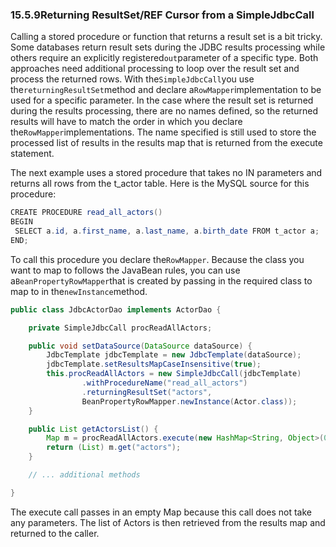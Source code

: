 ### 15.5.9Returning ResultSet/REF Cursor from a SimpleJdbcCall

Calling a stored procedure or function that returns a result set is a bit tricky. Some databases return result sets during the JDBC results processing while others require an explicitly registered`out`parameter of a specific type. Both approaches need additional processing to loop over the result set and process the returned rows. With the`SimpleJdbcCall`you use the`returningResultSet`method and declare a`RowMapper`implementation to be used for a specific parameter. In the case where the result set is returned during the results processing, there are no names defined, so the returned results will have to match the order in which you declare the`RowMapper`implementations. The name specified is still used to store the processed list of results in the results map that is returned from the execute statement.

The next example uses a stored procedure that takes no IN parameters and returns all rows from the t\_actor table. Here is the MySQL source for this procedure:

```java
CREATE PROCEDURE read_all_actors()
BEGIN
 SELECT a.id, a.first_name, a.last_name, a.birth_date FROM t_actor a;
END;
```

To call this procedure you declare the`RowMapper`. Because the class you want to map to follows the JavaBean rules, you can use a`BeanPropertyRowMapper`that is created by passing in the required class to map to in the`newInstance`method.

```java
public class JdbcActorDao implements ActorDao {

	private SimpleJdbcCall procReadAllActors;

	public void setDataSource(DataSource dataSource) {
		JdbcTemplate jdbcTemplate = new JdbcTemplate(dataSource);
		jdbcTemplate.setResultsMapCaseInsensitive(true);
		this.procReadAllActors = new SimpleJdbcCall(jdbcTemplate)
				.withProcedureName("read_all_actors")
				.returningResultSet("actors",
				BeanPropertyRowMapper.newInstance(Actor.class));
	}

	public List getActorsList() {
		Map m = procReadAllActors.execute(new HashMap<String, Object>(0));
		return (List) m.get("actors");
	}

	// ... additional methods

}
```

The execute call passes in an empty Map because this call does not take any parameters. The list of Actors is then retrieved from the results map and returned to the caller.

